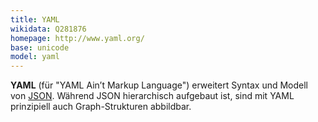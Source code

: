 ```yaml
---
title: YAML
wikidata: Q281876
homepage: http://www.yaml.org/
base: unicode
model: yaml
---
```


**YAML** (für "YAML Ain’t Markup Language") erweitert Syntax und Modell von
[JSON](json). Während JSON hierarchisch aufgebaut ist, sind mit YAML
prinzipiell auch Graph-Strukturen abbildbar.

